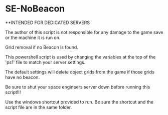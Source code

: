 SE-NoBeacon
===============
**INTENDED FOR DEDICATED SERVERS

The author of this script is not responsible for any damage to the game save or the machine it is run on.

Grid removal if no Beacon is found.

This powershell script is used by changing the variables at the top of the 'ps1' file to match your server settings.

The default settings will delete object grids from the game if those grids have no beacon.

Be sure to shut your space engineers server down before running this script!!!

Use the windows shortcut provided to run. Be sure the shortcut and the script file are in the same folder.
